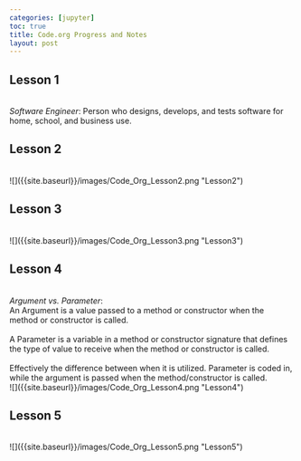 ```yaml
---
categories: [jupyter]
toc: true
title: Code.org Progress and Notes
layout: post
---
```


<h2>Lesson 1</h2><br>
<em>Software Engineer</em>: Person who designs, develops, and tests software for home, school, and business use.<br>

<h2>Lesson 2</h2><br>
![]({{site.baseurl}}/images/Code_Org_Lesson2.png "Lesson2")
<h2>Lesson 3</h2><br>
![]({{site.baseurl}}/images/Code_Org_Lesson3.png "Lesson3")
<h2>Lesson 4</h2><br>
<em>Argument vs. Parameter</em>:<br>
An Argument is a value passed to a method or constructor when the method or constructor is called.<br><br>
A Parameter is a variable in a method or constructor signature that defines the type of value to receive when the method or constructor is called.<br><br>
Effectively the difference between when it is utilized. Parameter is coded in, while the argument is passed when the method/constructor is called.<br>
![]({{site.baseurl}}/images/Code_Org_Lesson4.png "Lesson4")
<h2>Lesson 5</h2><br>
![]({{site.baseurl}}/images/Code_Org_Lesson5.png "Lesson5")
